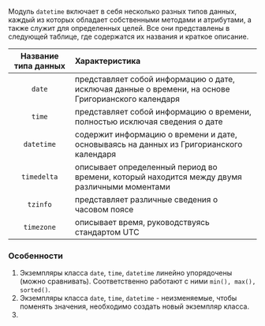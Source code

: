 Модуль `datetime` включает в себя несколько разных типов данных, каждый из которых обладает собственными методами и атрибутами, а также служит для определенных целей. Все они представлены в следующей таблице, где содержатся их названия и краткое описание.

| **Название типа данных** | **Характеристика**                                                                                  |
| :----------------------: | :-------------------------------------------------------------------------------------------------- |
|          `date`          | представляет собой информацию о дате, исключая данные о времени, на основе Григорианского календаря |
|          `time`          | представляет собой информацию о времени, полностью исключая сведения о дате                         |
|        `datetime`        | содержит информацию о времени и дате, основываясь на данных из Григорианского календаря             |
|       `timedelta`        | описывает определенный период во времени, который находится между двумя различными моментами        |
|         `tzinfo`         | представляет различные сведения о часовом поясе                                                     |
|        `timezone`        | описывает время, руководствуясь стандартом UTC                                                      |
### Особенности
1. Экземпляры класса `date`, `time`, `datetime` линейно упорядочены (можно сравнивать). Соответственно работают с ними `min(), max(), sorted()`. 
2. Экземпляры класса `date`, `time`, `datetime` - неизменяемые, чтобы поменять значения, необходимо создать новый экземпляр класса.
3. 